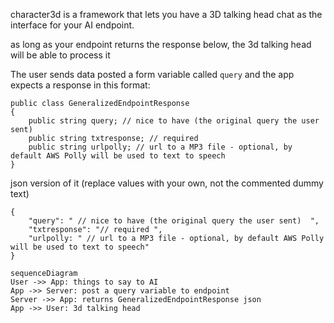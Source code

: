 character3d is a framework that lets you have a 3D talking head chat as the interface for your AI endpoint.

as long as your endpoint returns the response below, the 3d talking head will be able to process it 

The user sends data posted a form variable called `query` and the app expects a response in this format: 

```
public class GeneralizedEndpointResponse
{
    public string query; // nice to have (the original query the user sent) 
    public string txtresponse; // required 
    public string urlpolly; // url to a MP3 file - optional, by default AWS Polly will be used to text to speech
}
```
json version of it (replace values with your own, not the commented dummy text)
``` 
{
    "query": " // nice to have (the original query the user sent)  ",
    "txtresponse": "// required ",
    "urlpolly: " // url to a MP3 file - optional, by default AWS Polly will be used to text to speech"
}
```



```mermaid
sequenceDiagram
User ->> App: things to say to AI
App ->> Server: post a query variable to endpoint
Server ->> App: returns GeneralizedEndpointResponse json 
App ->> User: 3d talking head
```
